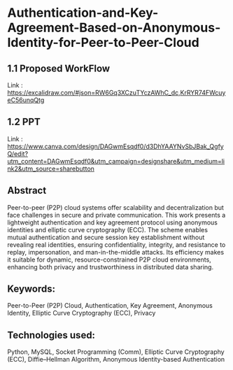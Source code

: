 # Authentication-and-Key-Agreement-Based-on-Anonymous-Identity-for-Peer-to-Peer-Cloud

## 1.1 Proposed WorkFlow
Link : https://excalidraw.com/#json=RW6Gq3XCzuTYczAWhC_dc,KrRYR74FWcuyeC56unqQtg

## 1.2 PPT
Link : https://www.canva.com/design/DAGwmEsqdf0/d3DhYAAYNvSbJBak_QgfyQ/edit?utm_content=DAGwmEsqdf0&utm_campaign=designshare&utm_medium=link2&utm_source=sharebutton

## Abstract

Peer-to-peer (P2P) cloud systems offer scalability and decentralization but face
challenges in secure and private communication. This work presents a
lightweight authentication and key agreement protocol using anonymous
identities and elliptic curve cryptography (ECC). The scheme enables mutual
authentication and secure session key establishment without revealing real
identities, ensuring confidentiality, integrity, and resistance to replay,
impersonation, and man-in-the-middle attacks. Its efficiency makes it suitable
for dynamic, resource-constrained P2P cloud environments, enhancing both
privacy and trustworthiness in distributed data sharing.

## Keywords:
Peer-to-Peer (P2P) Cloud, Authentication, Key Agreement, Anonymous
Identity, Elliptic Curve Cryptography (ECC), Privacy

## Technologies used:
Python, MySQL, Socket Programming (Comm), Elliptic Curve Cryptography
(ECC), Diffie–Hellman Algorithm, Anonymous Identity-based Authentication
